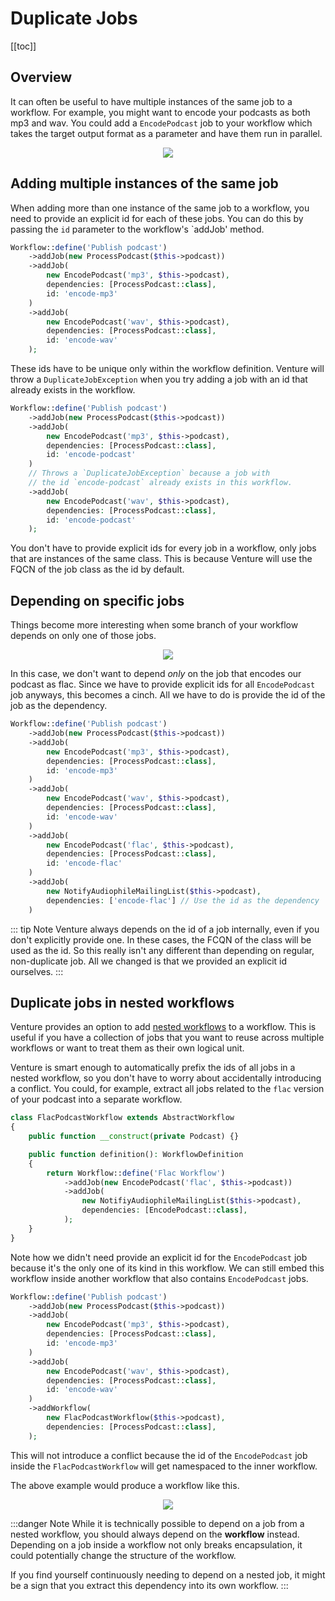 # Duplicate Jobs

[[toc]]

## Overview

It can often be useful to have multiple instances of the same job to a workflow. For example, you might want to encode your podcasts as both mp3 and wav. You could add a `EncodePodcast` job to your workflow which takes the target output format as a parameter and have them run in parallel.

<div style="text-align: center;">
    <img src="/multiple-jobs.svg" />
</div>

## Adding multiple instances of the same job

When adding more than one instance of the same job to a workflow, you need to provide an explicit id for each of these jobs. You can do this by passing the `id` parameter to the workflow's `addJob' method.

```php
Workflow::define('Publish podcast')
    ->addJob(new ProcessPodcast($this->podcast))
    ->addJob(
        new EncodePodcast('mp3', $this->podcast),
        dependencies: [ProcessPodcast::class],
        id: 'encode-mp3'
    )
    ->addJob(
        new EncodePodcast('wav', $this->podcast),
        dependencies: [ProcessPodcast::class],
        id: 'encode-wav'
    );
```

These ids have to be unique only within the workflow definition. Venture will throw a `DuplicateJobException` when you try adding a job with an id that already exists in the workflow.

```php
Workflow::define('Publish podcast')
    ->addJob(new ProcessPodcast($this->podcast))
    ->addJob(
        new EncodePodcast('mp3', $this->podcast),
        dependencies: [ProcessPodcast::class],
        id: 'encode-podcast'
    )
    // Throws a `DuplicateJobException` because a job with
    // the id `encode-podcast` already exists in this workflow.
    ->addJob(
        new EncodePodcast('wav', $this->podcast),
        dependencies: [ProcessPodcast::class],
        id: 'encode-podcast'
    );
```

You don't have to provide explicit ids for every job in a workflow, only jobs that are instances of the same class. This is because Venture will use the FQCN of the job class as the id by default.

## Depending on specific jobs

Things become more interesting when some branch of your workflow depends on only one of those jobs.

<div style="text-align: center;">
    <img src="/flac-bois.svg" />
</div>

In this case, we don't want to depend _only_ on the job that encodes our podcast as flac. Since we have to provide explicit ids for all `EncodePodcast` job anyways, this becomes a cinch. All we have to do is provide the id of the job as the dependency.

```php
Workflow::define('Publish podcast')
    ->addJob(new ProcessPodcast($this->podcast))
    ->addJob(
        new EncodePodcast('mp3', $this->podcast),
        dependencies: [ProcessPodcast::class],
        id: 'encode-mp3'
    )
    ->addJob(
        new EncodePodcast('wav', $this->podcast),
        dependencies: [ProcessPodcast::class],
        id: 'encode-wav'
    )
    ->addJob(
        new EncodePodcast('flac', $this->podcast),
        dependencies: [ProcessPodcast::class],
        id: 'encode-flac'
    )
    ->addJob(
        new NotifyAudiophileMailingList($this->podcast),
        dependencies: ['encode-flac'] // Use the id as the dependency
    )
```

::: tip Note
Venture always depends on the id of a job internally, even if you don't explicitly provide one. In these cases, the FCQN of the class will be used as the id. So this really isn't any different than depending on regular, non-duplicate job. All we changed is that we provided an explicit id ourselves.
:::

## Duplicate jobs in nested workflows

Venture provides an option to add [nested workflows](/usage/nesting-workflows) to a workflow. This is useful if you have a collection of jobs that you want to reuse across multiple workflows or want to treat them as their own logical unit.

Venture is smart enough to automatically prefix the ids of all jobs in a nested workflow, so you don't have to worry about accidentally introducing a conflict. You could, for example, extract all jobs related to the `flac` version of your podcast into a separate workflow.

```php
class FlacPodcastWorkflow extends AbstractWorkflow
{
    public function __construct(private Podcast) {}

    public function definition(): WorkflowDefinition
    {
        return Workflow::define('Flac Workflow')
            ->addJob(new EncodePodcast('flac', $this->podcast))
            ->addJob(
                new NotifiyAudiophileMailingList($this->podcast),
                dependencies: [EncodePodcast::class],
            );
    }
}
```

Note how we didn't need provide an explicit id for the `EncodePodcast` job because it's the only one of its kind in this workflow. We can still embed this workflow inside another workflow that also contains `EncodePodcast` jobs.

```php
Workflow::define('Publish podcast')
    ->addJob(new ProcessPodcast($this->podcast))
    ->addJob(
        new EncodePodcast('mp3', $this->podcast),
        dependencies: [ProcessPodcast::class],
        id: 'encode-mp3'
    )
    ->addJob(
        new EncodePodcast('wav', $this->podcast),
        dependencies: [ProcessPodcast::class],
        id: 'encode-wav'
    )
    ->addWorkflow(
        new FlacPodcastWorkflow($this->podcast),
        dependencies: [ProcessPodcast::class],
    );
```

This will not introduce a conflict because the id of the `EncodePodcast` job inside the `FlacPodcastWorkflow` will get namespaced to the inner workflow.

The above example would produce a workflow like this.

<div style="text-align: center;">
    <img src="/flac-bois-workflow.svg" />
</div>

:::danger Note
While it is technically possible to depend on a job from a nested workflow, you should always depend on the **workflow** instead. Depending on a job inside a workflow not only breaks encapsulation, it could potentially change the structure of the workflow.

If you find yourself continuously needing to depend on a nested job, it might be a sign that you extract this dependency into its own workflow.
:::
